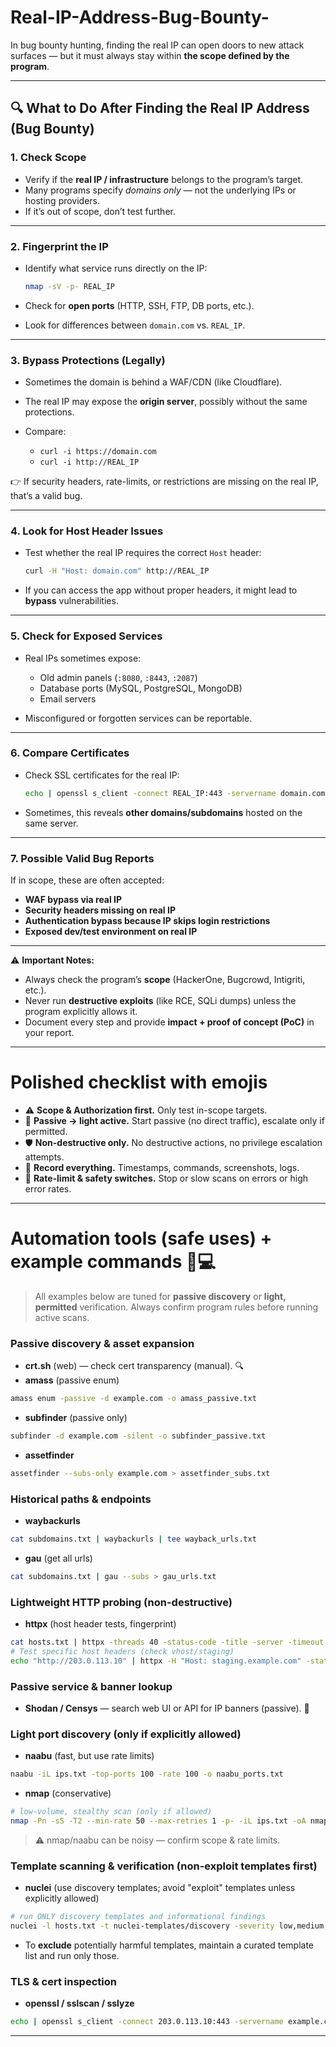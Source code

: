 # Real-IP-Address-Bug-Bounty-

In bug bounty hunting, finding the real IP can open doors to new attack surfaces — but it must always stay within **the scope defined by the program**.

---

## 🔍 What to Do After Finding the Real IP Address (Bug Bounty)

### 1. **Check Scope**

* Verify if the **real IP / infrastructure** belongs to the program’s target.
* Many programs specify *domains only* — not the underlying IPs or hosting providers.
* If it’s out of scope, don’t test further.

---

### 2. **Fingerprint the IP**

* Identify what service runs directly on the IP:

  ```bash
  nmap -sV -p- REAL_IP
  ```
* Check for **open ports** (HTTP, SSH, FTP, DB ports, etc.).
* Look for differences between `domain.com` vs. `REAL_IP`.

---

### 3. **Bypass Protections (Legally)**

* Sometimes the domain is behind a WAF/CDN (like Cloudflare).
* The real IP may expose the **origin server**, possibly without the same protections.
* Compare:

  * `curl -i https://domain.com`
  * `curl -i http://REAL_IP`

👉 If security headers, rate-limits, or restrictions are missing on the real IP, that’s a valid bug.

---

### 4. **Look for Host Header Issues**

* Test whether the real IP requires the correct `Host` header:

  ```bash
  curl -H "Host: domain.com" http://REAL_IP
  ```
* If you can access the app without proper headers, it might lead to **bypass** vulnerabilities.

---

### 5. **Check for Exposed Services**

* Real IPs sometimes expose:

  * Old admin panels (`:8080`, `:8443`, `:2087`)
  * Database ports (MySQL, PostgreSQL, MongoDB)
  * Email servers
* Misconfigured or forgotten services can be reportable.

---

### 6. **Compare Certificates**

* Check SSL certificates for the real IP:

  ```bash
  echo | openssl s_client -connect REAL_IP:443 -servername domain.com | openssl x509 -noout -text
  ```
* Sometimes, this reveals **other domains/subdomains** hosted on the same server.

---

### 7. **Possible Valid Bug Reports**

If in scope, these are often accepted:

* **WAF bypass via real IP**
* **Security headers missing on real IP**
* **Authentication bypass because IP skips login restrictions**
* **Exposed dev/test environment on real IP**

---

⚠️ **Important Notes:**

* Always check the program’s **scope** (HackerOne, Bugcrowd, Intigriti, etc.).
* Never run **destructive exploits** (like RCE, SQLi dumps) unless the program explicitly allows it.
* Document every step and provide **impact + proof of concept (PoC)** in your report.

---


# Polished checklist with emojis

* ⚠️ **Scope & Authorization first.** Only test in-scope targets.
* 🐢 **Passive → light active.** Start passive (no direct traffic), escalate only if permitted.
* 🛡️ **Non-destructive only.** No destructive actions, no privilege escalation attempts.
* 🧾 **Record everything.** Timestamps, commands, screenshots, logs.
* 🚦 **Rate-limit & safety switches.** Stop or slow scans on errors or high error rates.

---

# Automation tools (safe uses) + example commands 🧰💻

> All examples below are tuned for **passive discovery** or **light, permitted** verification. Always confirm program rules before running active scans.

### Passive discovery & asset expansion

* **crt.sh** (web) — check cert transparency (manual). 🔍
* **amass** (passive enum)

```bash
amass enum -passive -d example.com -o amass_passive.txt
```

* **subfinder** (passive only)

```bash
subfinder -d example.com -silent -o subfinder_passive.txt
```

* **assetfinder**

```bash
assetfinder --subs-only example.com > assetfinder_subs.txt
```

### Historical paths & endpoints

* **waybackurls**

```bash
cat subdomains.txt | waybackurls | tee wayback_urls.txt
```

* **gau** (get all urls)

```bash
cat subdomains.txt | gau --subs > gau_urls.txt
```

### Lightweight HTTP probing (non-destructive)

* **httpx** (host header tests, fingerprint)

```bash
cat hosts.txt | httpx -threads 40 -status-code -title -server -timeout 10s -o httpx_results.txt
# Test specific host headers (check vhost/staging)
echo "http://203.0.113.10" | httpx -H "Host: staging.example.com" -status-code -title
```

### Passive service & banner lookup

* **Shodan / Censys** — search web UI or API for IP banners (passive). 🔎

### Light port discovery (only if explicitly allowed)

* **naabu** (fast, but use rate limits)

```bash
naabu -iL ips.txt -top-ports 100 -rate 100 -o naabu_ports.txt
```

* **nmap** (conservative)

```bash
# low-volume, stealthy scan (only if allowed)
nmap -Pn -sS -T2 --min-rate 50 --max-retries 1 -p- -iL ips.txt -oA nmap_safe
```

> ⚠️ nmap/naabu can be noisy — confirm scope & rate limits.

### Template scanning & verification (non-exploit templates first)

* **nuclei** (use discovery templates; avoid "exploit" templates unless explicitly allowed)

```bash
# run ONLY discovery templates and informational findings
nuclei -l hosts.txt -t nuclei-templates/discovery -severity low,medium,high -rate-limit 50 -o nuclei_discovery.txt
```

* To **exclude** potentially harmful templates, maintain a curated template list and run only those.

### TLS & cert inspection

* **openssl / sslscan / sslyze**

```bash
echo | openssl s_client -connect 203.0.113.10:443 -servername example.com 2>/dev/null | openssl x509 -noout -text | grep -i "Subject:"
```

---





